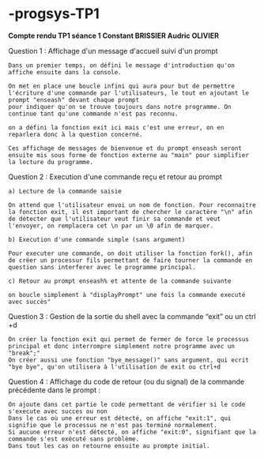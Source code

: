 # -progsys-TP1

**Compte rendu TP1 séance 1 Constant BRISSIER Audric OLIVIER**

Question 1 : Affichage d'un message d'accueil suivi d'un prompt

```
Dans un premier temps, on défini le message d'introduction qu'on affiche ensuite dans la console.

On met en place une boucle infini qui aura pour but de permettre l'écriture d'une commande par l'utilisateurs, le tout en ajoutant le prompt "enseash" devant chaque prompt
pour indiquer qu'on se trouve toujours dans notre programme. On continue tant qu'une commande n'est pas reconnu.

on a défini la fonction exit ici mais c'est une erreur, on en reparlera donc à la question concerné.

Ces affichage de messages de bienvenue et du prompt enseash seront ensuite mis sous forme de fonction externe au "main" pour simplifier la lecture du programme.
```

Question 2 : Execution d'une commande reçu et retour au prompt

```
a) Lecture de la commande saisie

On attend que l'utilisateur envoi un nom de fonction. Pour reconnaitre la fonction exit, il est important de chercher le caractère "\n" afin de détecter que l'utilisateur veut finir sa commande et veut l'envoyer, on remplacera cet \n par un \0 afin de marquer.
```

```
b) Execution d'une commande simple (sans argument)

Pour executer une commande, on doit utiliser la fonction fork(), afin de créer un processur fils permettant de faire tourner la commande en question sans interferer avec le programme principal.
```

```
c) Retour au prompt enseash% et attente de la commande suivante

on boucle simplement à "displayPrompt" une fois la commande executé avec succès"
```

Question 3 : Gestion de la sortie du shell avec la commande “exit” ou un ctrl +d 
```
On créer la fonction exit qui permet de fermer de force le processus principal et donc interrompre simplement notre programme avec un "break";"
On créer aussi une fonction "bye_message()" sans argument, qui ecrit "bye bye", qu'on utilisera à l'utilisation de exit ou ctrl+d
```

Question 4 : Affichage du code de retour (ou du signal) de la commande précédente dans le prompt :
```
On ajoute dans cet partie le code permettant de vérifier si le code s'execute avec succes ou non
Dans le cas où une erreur est détecté, on affiche "exit:1", qui signifie que le processus ne n'est pas terminé normalement.
Si aucune erreur n'est détecté, on affiche "exit:0", signifiant que la commande s'est exécuté sans problème.
Dans tout les cas on retourne ensuite au prompte initial.
```


